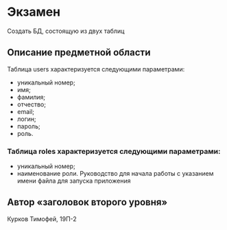 # Экзамен 
Создать БД, состоящую из двух таблиц
## Описание предметной области
Таблица users характеризуется следующими параметрами:
- уникальный номер;
- имя;
- фамилия;
- отчество;
- email;
- логин;
- пароль;
- роль.
### Таблица roles характеризуется следующими параметрами:
- уникальный номер;
- наименование роли.
Руководство для начала работы с указанием имени файла для запуска приложения
## Автор «заголовок второго уровня»
Курков Тимофей, 19П-2
